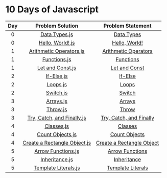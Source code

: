 # 10 Days of Javascript

|Day| Problem Solution					| Problem Statement 			|
|:-:|:---------------------------------:|:-----------------------------:|
| 0	| [Data Types.js]					| [Data Types]					| 
| 0 | [Hello, World!.js]				| [Hello, World!]				|
| 1 | [Arithmetic Operators.js] 		| [Arithmetic Operators]		|
| 1 | [Functions.js] 					| [Functions]	 				|
| 1 | [Let and Const.js]				| [Let and Const]				|
| 2 | [If-Else.js]						| [If-Else]						|
| 2 | [Loops.js]						| [Loops]						|
| 2 | [Switch.js]						| [Switch]						|
| 3 | [Arrays.js]						| [Arrays]						|
| 3 | [Throw.js]						| [Throw]						|
| 3 | [Try, Catch, and Finally.js]		| [Try, Catch, and Finally]		|
| 4 | [Classes.js]						| [Classes]						|
| 4 | [Count Objects.js]				| [Count Objects]				|
| 4 | [Create a Rectangle Object.js]	| [Create a Rectangle Object]	|
| 5 | [Arrow Functions.js]				| [Arrow Functions]				|
| 5 | [Inheritance.js]					| [Inheritance]					|
| 5 | [Template Literals.js]			| [Template Literals]			|

[Data Types.js]: Day%200/Data%20Types.js
[Data Types]: https://www.hackerrank.com/challenges/js10-data-types/problem

[Hello, World!.js]: Day%200/Hello,%20World!.js
[Hello, World!]: https://www.hackerrank.com/challenges/js10-hello-world/problem

[Arithmetic Operators.js]: Day%201/Arithmetic%20Operators.js
[Arithmetic Operators]: https://www.hackerrank.com/challenges/js10-arithmetic-operators/problem

[Functions.js]: Day%201/Functions.js
[Functions]: https://www.hackerrank.com/challenges/js10-function/problem

[Let and Const.js]: Day%201/Let%20and%20Const.js
[Let and Const]: https://www.hackerrank.com/challenges/js10-let-and-const/problem

[If-Else.js]: Day%202/If-Else.js
[If-Else]: https://www.hackerrank.com/challenges/js10-if-else/problem

[Loops.js]: Day%202/Loops.js
[Loops]: https://www.hackerrank.com/challenges/js10-loops/problem

[Switch.js]: Day%202/Switch.js
[Switch]: https://www.hackerrank.com/challenges/js10-switch/problem

[Arrays.js]: Day%203/Arrays.js
[Arrays]: https://www.hackerrank.com/challenges/js10-arrays/problem

[Throw.js]: Day%203/Throw.js
[Throw]: https://www.hackerrank.com/challenges/js10-throw/problem

[Try, Catch, and Finally.js]: Day%203/Try,%20Catch,%20and%20Finally.js
[Try, Catch, and Finally]: https://www.hackerrank.com/challenges/js10-try-catch-and-finally/problem

[Classes.js]: Day%204/Classes.js
[Classes]: https://www.hackerrank.com/challenges/js10-class/problem

[Count Objects.js]: Day%204/Count%20Objects.js
[Count Objects]: https://www.hackerrank.com/challenges/js10-count-objects/problem

[Create a Rectangle Object.js]: Day%204/Create%20a%20Rectangle%20Object.js
[Create a Rectangle Object]: https://www.hackerrank.com/challenges/js10-objects/problem

[Arrow Functions.js]: Day%205/Arrow%20Functions.js
[Arrow Functions]: https://www.hackerrank.com/challenges/js10-arrows/problem

[Inheritance.js]: Day%205/Inheritance.js
[Inheritance]: https://www.hackerrank.com/challenges/js10-inheritance/problem

[Template Literals.js]: Day%205/Template%20Literals.js
[Template Literals]: https://www.hackerrank.com/challenges/js10-inheritance/problem

[//]: # (EOF)